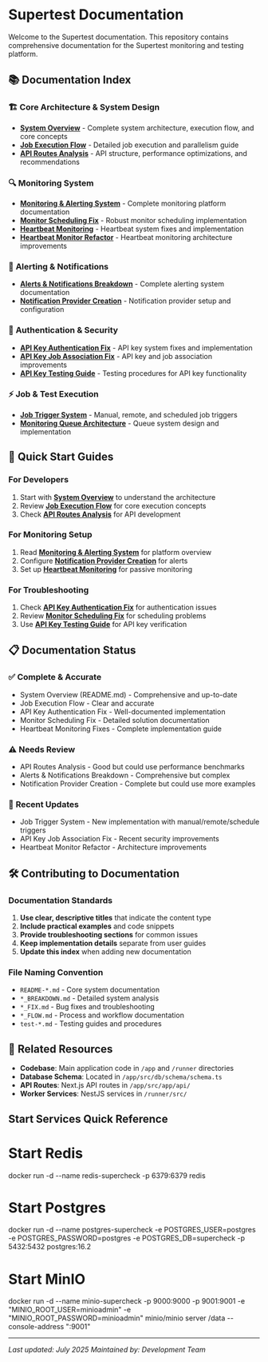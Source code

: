 # Supertest Documentation

Welcome to the Supertest documentation. This repository contains comprehensive documentation for the Supertest monitoring and testing platform.

## 📚 Documentation Index

### 🏗️ **Core Architecture & System Design**
- **[System Overview](README.md)** - Complete system architecture, execution flow, and core concepts
- **[Job Execution Flow](README-job-execution.md)** - Detailed job execution and parallelism guide
- **[API Routes Analysis](API_ROUTES_ANALYSIS.md)** - API structure, performance optimizations, and recommendations

### 🔍 **Monitoring System**
- **[Monitoring & Alerting System](MONITORING_README.md)** - Complete monitoring platform documentation
- **[Monitor Scheduling Fix](MONITOR_SCHEDULING_FIX.md)** - Robust monitor scheduling implementation
- **[Heartbeat Monitoring](HEARTBEAT_AND_MONITORING_FIXES.md)** - Heartbeat system fixes and implementation
- **[Heartbeat Monitor Refactor](HEARTBEAT_MONITOR_REFACTOR.md)** - Heartbeat monitoring architecture improvements

### 🚨 **Alerting & Notifications**
- **[Alerts & Notifications Breakdown](ALERTS_AND_NOTIFICATIONS_BREAKDOWN.md)** - Complete alerting system documentation
- **[Notification Provider Creation](NOTIFICATION_PROVIDER_CREATION_FLOW.md)** - Notification provider setup and configuration

### 🔑 **Authentication & Security**
- **[API Key Authentication Fix](API_KEY_AUTH_FIX.md)** - API key system fixes and implementation
- **[API Key Job Association Fix](API_KEY_JOB_ASSOCIATION_FIX.md)** - API key and job association improvements
- **[API Key Testing Guide](test-api-key-fix.md)** - Testing procedures for API key functionality

### ⚡ **Job & Test Execution**
- **[Job Trigger System](JOB_TRIGGER_SYSTEM_DOCUMENTATION.md)** - Manual, remote, and scheduled job triggers
- **[Monitoring Queue Architecture](MONITORING_QUEUE_ARCHITECTURE.md)** - Queue system design and implementation

## 🎯 **Quick Start Guides**

### For Developers
1. Start with **[System Overview](README.md)** to understand the architecture
2. Review **[Job Execution Flow](README-job-execution.md)** for core execution concepts
3. Check **[API Routes Analysis](API_ROUTES_ANALYSIS.md)** for API development

### For Monitoring Setup
1. Read **[Monitoring & Alerting System](MONITORING_README.md)** for platform overview
2. Configure **[Notification Provider Creation](NOTIFICATION_PROVIDER_CREATION_FLOW.md)** for alerts
3. Set up **[Heartbeat Monitoring](HEARTBEAT_AND_MONITORING_FIXES.md)** for passive monitoring

### For Troubleshooting
1. Check **[API Key Authentication Fix](API_KEY_AUTH_FIX.md)** for authentication issues
2. Review **[Monitor Scheduling Fix](MONITOR_SCHEDULING_FIX.md)** for scheduling problems
3. Use **[API Key Testing Guide](test-api-key-fix.md)** for API key verification

## 📋 **Documentation Status**

### ✅ **Complete & Accurate**
- System Overview (README.md) - Comprehensive and up-to-date
- Job Execution Flow - Clear and accurate
- API Key Authentication Fix - Well-documented implementation
- Monitor Scheduling Fix - Detailed solution documentation
- Heartbeat Monitoring Fixes - Complete implementation guide

### ⚠️ **Needs Review**
- API Routes Analysis - Good but could use performance benchmarks
- Alerts & Notifications Breakdown - Comprehensive but complex
- Notification Provider Creation - Complete but could use more examples

### 🔄 **Recent Updates**
- Job Trigger System - New implementation with manual/remote/schedule triggers
- API Key Job Association Fix - Recent security improvements
- Heartbeat Monitor Refactor - Architecture improvements

## 🛠️ **Contributing to Documentation**

### Documentation Standards
1. **Use clear, descriptive titles** that indicate the content type
2. **Include practical examples** and code snippets
3. **Provide troubleshooting sections** for common issues
4. **Keep implementation details** separate from user guides
5. **Update this index** when adding new documentation

### File Naming Convention
- `README-*.md` - Core system documentation
- `*_BREAKDOWN.md` - Detailed system analysis
- `*_FIX.md` - Bug fixes and troubleshooting
- `*_FLOW.md` - Process and workflow documentation
- `test-*.md` - Testing guides and procedures

## 🔗 **Related Resources**

- **Codebase**: Main application code in `/app` and `/runner` directories
- **Database Schema**: Located in `/app/src/db/schema/schema.ts`
- **API Routes**: Next.js API routes in `/app/src/app/api/`
- **Worker Services**: NestJS services in `/runner/src/`


## Start Services Quick Reference

# Start Redis
docker run -d --name redis-supercheck -p 6379:6379 redis

# Start Postgres
docker run -d --name postgres-supercheck -e POSTGRES_USER=postgres -e POSTGRES_PASSWORD=postgres -e POSTGRES_DB=supercheck -p 5432:5432 postgres:16.2

# Start MinIO
docker run -d --name minio-supercheck -p 9000:9000 -p 9001:9001 -e "MINIO_ROOT_USER=minioadmin" -e "MINIO_ROOT_PASSWORD=minioadmin" minio/minio server /data --console-address ":9001"

---

*Last updated: July 2025*
*Maintained by: Development Team*